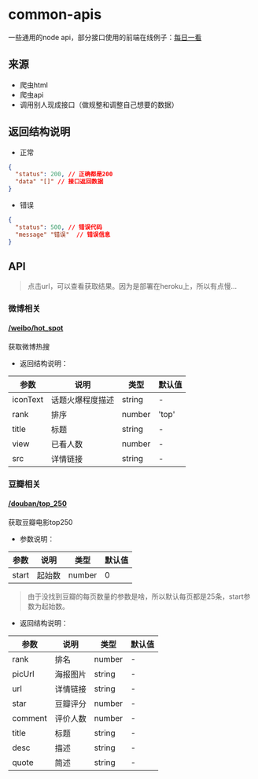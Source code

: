 # common-apis

一些通用的node api，部分接口使用的前端在线例子：[每日一看](https://daily.bowlofnoodles.top)

## 来源
+ 爬虫html
+ 爬虫api
+ 调用别人现成接口（做规整和调整自己想要的数据）

## 返回结构说明

+ 正常

``` json
{
  "status": 200, // 正确都是200
  "data" "[]" // 接口返回数据
}
```

+ 错误

``` json
{
  "status": 500, // 错误代码
  "message" "错误"  // 错误信息
}
```

## API

> 点击url，可以查看获取结果。因为是部署在heroku上，所以有点慢...
### 微博相关

#### [/weibo/hot_spot](https://api.bowlofnoodles.top/common/weibo/hot_spot)

获取微博热搜

+ 返回结构说明：

| 参数 | 说明 | 类型 | 默认值 |
| -- | -- | -- | -- |
| iconText | 话题火爆程度描述 | string | - |
| rank | 排序 | number | 'top' | - |
| title | 标题 | string | - |
| view | 已看人数 | number | - |
| src | 详情链接 | string | - |

### 豆瓣相关

#### [/douban/top_250](https://api.bowlofnoodles.top/common/douban/top_250?start=0)

获取豆瓣电影top250

+ 参数说明：

| 参数 | 说明 | 类型 | 默认值 |
| -- | -- | -- | -- |
| start | 起始数 | number | 0 |

> 由于没找到豆瓣的每页数量的参数是啥，所以默认每页都是25条，start参数为起始数。

+ 返回结构说明：

| 参数 | 说明 | 类型 | 默认值 |
| -- | -- | -- | -- |
| rank | 排名 | number | - |
| picUrl | 海报图片 | string | - |
| url | 详情链接 | string | - |
| star | 豆瓣评分 | number | - |
| comment | 评价人数 | number | - |
| title | 标题 | string | - |
| desc | 描述 | string | - |
| quote | 简述 | string | - |